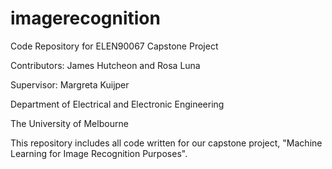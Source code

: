 # imagerecognition
Code Repository for ELEN90067 Capstone Project

Contributors: James Hutcheon and Rosa Luna

Supervisor: Margreta Kuijper

Department of Electrical and Electronic Engineering

The University of Melbourne


This repository includes all code written for our capstone project, "Machine Learning for Image Recognition Purposes".
